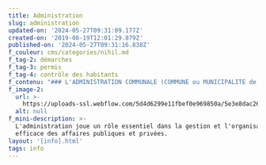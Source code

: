 ```yaml
---
title: Administration
slug: administration
updated-on: '2024-05-27T09:31:09.177Z'
created-on: '2019-08-19T12:01:29.879Z'
published-on: '2024-05-27T09:31:16.838Z'
f_couleur: cms/categories/nihil.md
f_tag-2: démarches
f_tag-3: permis
f_tag-4: contrôle des habitants
f_contenu: "### L'ADMINISTRATION COMMUNALE (COMMUNE ou MUNICIPALITE de Sierre)\n\nL'administration communale est au service des Sierroises et des Sierrois !  \nLes différents services se trouvent dans le bâtiment de l'Hôtel de Ville.  \nSi vous avez des questions, vous pouvez vous rendre à l'un des guichets, ou contacter directement l'administration par téléphone ou par email.\n\n‍\n\n‍**Adresse postale :** Hôtel de Ville, Rue du Bourg 14, CP 96, 3960 Sierre  \n‍**Téléphone :** 027 452 01 11  \n‍**E-mail :** [**ville@sierre.ch  \n‍**](mailto:ville@sierre.ch)**Site Internet :** [**www.sierre.ch  \n‍**](https://www.sierre.ch/fr/services-administration-communale-2475.html)\n\nDe plus, la **déléguée à l'intégration** est à la disposition des nouveaux arrivants (suisses et étrangers) pour leur donner des conseils et des informations.\n\n*   Si vous avez besoin de conseils et d'informations pour vous intégrer à Sierre...\n*   Si vous rencontrez des difficultés liées à la langue ou à la culture...\n\n...n'hésitez pas à la contacter !  \n‍\n\n‍**Contact :** Sandrine Rudaz  \n**Bureau :** N°114, au 1er étage de l'Hôtel de Ville; Rue du Bourg 14, 3960 Sierre  \n**Téléphone :** 027 452 02 34  \n**E-mail :** [**sandrine.rudaz@sierre.ch**](mailto:sandrine.rudaz@sierre.ch)\n\n‍  \n‍\n\n### LES 6 PREMIÈRES DÉMARCHES À ENTREPRENDRE APRÈS VOTRE ARRIVÉE\n\n1.  S'annoncer auprès de votre commune de domicile\n2.  Inscrire son enfant auprès de la direction des écoles\n3.  Rechercher un logement\n4.  Rechercher un emploi\n5.  S'inscrire auprès d'une **assurance-maladie** et d'une **assurance de responsabilité civile**\n6.  Ouvrir un compte postal ou bancaire\n\n‍\n\n### LE CONTRÔLE DES HABITANTS\n\nDès votre arrivée à Sierre, vous devez vous annoncer au Contrôle des habitants.\n\n**Adresse :** le Contrôle des habitants se trouve à la Place de la Gare Est (même entrée que la police municipale).\n\n**Horaires d'ouverture des guichets :  \n‍**du lundi au vendredi : 8h00 - 12h00  \nle mercredi après-midi : 13h30 - 16h00.**‍**\n\n**Téléphones :** 027 452 06 30 \_/ \_027 452 06 31 \_/ \_027 452 06 32 \_/ \_027 452 06 33  \n**Site Internet :** [**www.sierre.ch**](https://www.sierre.ch/fr/controle-habitants-2191.html)  \n‍\n\n**Important :**\n\n*   Vous devez vous présenter en personne au contrôle des habitants.\n*   Prenez avec vous les documents suivants: pièces d'identité, livrets de famille pour les couples mariés, actes de naissance, permis et pièces d'identité pour les enfants mineurs et 2 photos passeports pour la demande de permis.\n*   Toute prolongation de permis doit être présentée au minimum 15 jours avant la date d'expiration du permis.\n*   Tout changement d'employeur ou toute fin d'emploi doivent être annoncés au Contrôle des habitants.\n*   Tout nouvel arrivant doit s'enregistrer auprès **d'une caisse maladie en** **Suisse**.\n\n‍\n\n### LES PERMIS DE SÉJOUR\n\nEn Suisse, il y a 5 types principaux de permis :\n\n*   **Le permis B :** doit être renouvelé chaque année pour les non européens, chaque 5 ans pour les pays membres CE/AELE.\n*   **Le permis C :** doit être renouvelé tous les 5 ans pour les citoyens européens et non européens.\n*   **Le permis L :** pour une durée de moins d'une année, renouvelable.\n*   **Le permis F :** pour les admis provisoires.\n*   **Le permis N :** pour les personnes qui font une demande d'asile.\n\nPour plus d'informations sur les **permis**, visitez le site du [**Secrétariat d'Etat aux migrations (SEM)**](https://www.sem.admin.ch/sem/fr/home/themen/aufenthalt/eu_efta.html)"
f_image-2:
  url: >-
    https://uploads-ssl.webflow.com/5d4d6299e11fbef0e969850a/5e3e8dac26939676b2ad4fe7_administration1.jpg
  alt: null
f_mini-description: >-
  L'administration joue un rôle essentiel dans la gestion et l'organisation
  efficace des affaires publiques et privées.
layout: '[info].html'
tags: info
---
```



